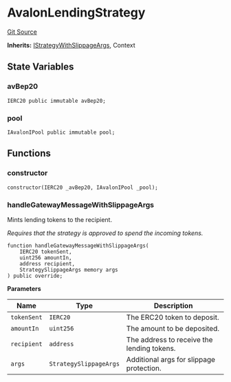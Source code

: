 # AvalonLendingStrategy
[Git Source](https://github.com/bob-collective/bob/blob/master/src/gateway/strategy/AvalonStrategy.sol)

**Inherits:**
[IStrategyWithSlippageArgs](../../../../../../gateway/IStrategy.sol/abstract.IStrategyWithSlippageArgs.md), Context


## State Variables
### avBep20

```solidity
IERC20 public immutable avBep20;
```


### pool

```solidity
IAvalonIPool public immutable pool;
```


## Functions
### constructor


```solidity
constructor(IERC20 _avBep20, IAvalonIPool _pool);
```

### handleGatewayMessageWithSlippageArgs

Mints lending tokens to the recipient.

*Requires that the strategy is approved to spend the incoming tokens.*


```solidity
function handleGatewayMessageWithSlippageArgs(
    IERC20 tokenSent,
    uint256 amountIn,
    address recipient,
    StrategySlippageArgs memory args
) public override;
```
**Parameters**

|Name|Type|Description|
|----|----|-----------|
|`tokenSent`|`IERC20`|The ERC20 token to deposit.|
|`amountIn`|`uint256`|The amount to be deposited.|
|`recipient`|`address`|The address to receive the lending tokens.|
|`args`|`StrategySlippageArgs`|Additional args for slippage protection.|



